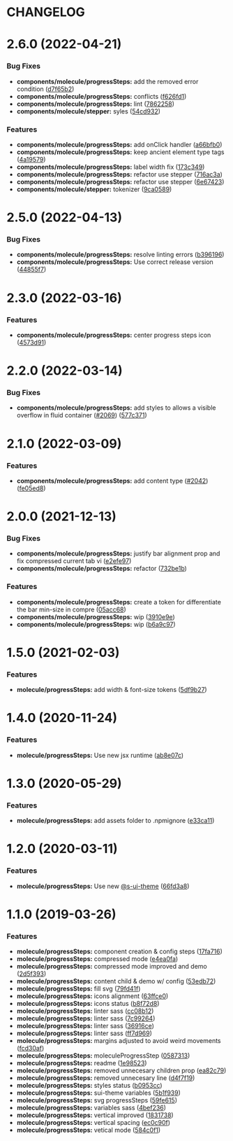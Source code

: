 # CHANGELOG

# 2.6.0 (2022-04-21)


### Bug Fixes

* **components/molecule/progressSteps:** add the removed error condition ([d7f65b2](https://github.com/SUI-Components/sui-components/commit/d7f65b23c93d81bcc8b9941a62d9c7b9c9780124))
* **components/molecule/progressSteps:** conflicts ([f626fd1](https://github.com/SUI-Components/sui-components/commit/f626fd1dd4373341abf502fe5959a622720be402))
* **components/molecule/progressSteps:** lint ([7862258](https://github.com/SUI-Components/sui-components/commit/786225821f4f01fd266a2f18df93f61d1ea3e567))
* **components/molecule/stepper:** syles ([54cd932](https://github.com/SUI-Components/sui-components/commit/54cd93283210a88b9961942761c42666559b0998))


### Features

* **components/molecule/progressSteps:** add onClick handler ([a66bfb0](https://github.com/SUI-Components/sui-components/commit/a66bfb0acdced2f2d0903ef5e2fce21393e815a3))
* **components/molecule/progressSteps:** keep ancient element type tags ([4a19579](https://github.com/SUI-Components/sui-components/commit/4a195793317582c7d80eaff45d13422828f67256))
* **components/molecule/progressSteps:** label width fix ([173c349](https://github.com/SUI-Components/sui-components/commit/173c34985db8483871f2bf46c854bc1fe300fa9d))
* **components/molecule/progressSteps:** refactor use stepper ([716ac3a](https://github.com/SUI-Components/sui-components/commit/716ac3a79aeca63431a2874fd5316f23a6f7b9f3))
* **components/molecule/progressSteps:** refactor use stepper ([6e67423](https://github.com/SUI-Components/sui-components/commit/6e674230474ff3fa3b818f6b47ae33cc2927a2d2))
* **components/molecule/stepper:** tokenizer ([9ca0589](https://github.com/SUI-Components/sui-components/commit/9ca0589b099824e9c085b43f540b3288941a6dd0))



# 2.5.0 (2022-04-13)


### Bug Fixes

* **components/molecule/progressSteps:** resolve linting errors ([b396196](https://github.com/SUI-Components/sui-components/commit/b396196a509fa3bcbc8344db6ee4c615f482c506))
* **components/molecule/progressSteps:** Use correct release version ([44855f7](https://github.com/SUI-Components/sui-components/commit/44855f7fe3a72a105b2d7bff68998f26bb2cad61))



# 2.3.0 (2022-03-16)


### Features

* **components/molecule/progressSteps:** center progress steps icon ([4573d91](https://github.com/SUI-Components/sui-components/commit/4573d915b7d7934a058b01c65db5bf326c1ed0c1))



# 2.2.0 (2022-03-14)


### Bug Fixes

* **components/molecule/progressSteps:** add styles to allows a visible overflow in fluid container ([#2069](https://github.com/SUI-Components/sui-components/issues/2069)) ([577c371](https://github.com/SUI-Components/sui-components/commit/577c3711935ec521412ed76883d0ed617846fffe))



# 2.1.0 (2022-03-09)


### Features

* **components/molecule/progressSteps:** add content type ([#2042](https://github.com/SUI-Components/sui-components/issues/2042)) ([fe05ed8](https://github.com/SUI-Components/sui-components/commit/fe05ed8428203cf9ca7674b9bfbcdc1880910afe))



# 2.0.0 (2021-12-13)


### Bug Fixes

* **components/molecule/progressSteps:** justify bar alignment prop and fix compressed current tab vi ([e2efe97](https://github.com/SUI-Components/sui-components/commit/e2efe9752beddb97755d07420187d9dace985a45))
* **components/molecule/progressSteps:** refactor ([732be1b](https://github.com/SUI-Components/sui-components/commit/732be1b7512344288d77c9f9926ca49486a3c937))


### Features

* **components/molecule/progressSteps:** create a token for differentiate the bar min-size in compre ([05acc68](https://github.com/SUI-Components/sui-components/commit/05acc68c413a94390c33306236d6fefb0c225154))
* **components/molecule/progressSteps:** wip ([3910e9e](https://github.com/SUI-Components/sui-components/commit/3910e9eab3d0c37358618471d06d6cd34fb4080a))
* **components/molecule/progressSteps:** wip ([b6a9c97](https://github.com/SUI-Components/sui-components/commit/b6a9c97fef3c0eda5788456f32e3994ce3060546))



# 1.5.0 (2021-02-03)


### Features

* **molecule/progressSteps:** add width & font-size tokens ([5df9b27](https://github.com/SUI-Components/sui-components/commit/5df9b270234629a3a8b7244e12c4def233386407))



# 1.4.0 (2020-11-24)


### Features

* **molecule/progressSteps:** Use new jsx runtime ([ab8e07c](https://github.com/SUI-Components/sui-components/commit/ab8e07c7db5c00e879fadc049fb08fab372f61e5))



# 1.3.0 (2020-05-29)


### Features

* **molecule/progressSteps:** add assets folder to .npmignore ([e33ca11](https://github.com/SUI-Components/sui-components/commit/e33ca116c0c8acaca27cf331a722deadbc6ed3a2))



# 1.2.0 (2020-03-11)


### Features

* **molecule/progressSteps:** Use new [@s-ui-theme](https://github.com/s-ui-theme) ([66fd3a8](https://github.com/SUI-Components/sui-components/commit/66fd3a89d6593e66cc5dd98f434784fc3a55e732))



# 1.1.0 (2019-03-26)


### Features

* **molecule/progressSteps:** component creation & config steps ([17fa716](https://github.com/SUI-Components/sui-components/commit/17fa716d9b00ea4a1a191f1185051371dcfc6395))
* **molecule/progressSteps:** compressed mode ([e4ea0fa](https://github.com/SUI-Components/sui-components/commit/e4ea0fa4d26f7155bacf76969af08bf88b3992ce))
* **molecule/progressSteps:** compressed mode improved and demo ([2d5f393](https://github.com/SUI-Components/sui-components/commit/2d5f39384ca4ea032178d1d02cbf8d46c8d2bda8))
* **molecule/progressSteps:** content child & demo w/ config ([53edb72](https://github.com/SUI-Components/sui-components/commit/53edb727bcb7eb83d51d79992391c691491dfffb))
* **molecule/progressSteps:** fill svg ([79fd41f](https://github.com/SUI-Components/sui-components/commit/79fd41fa7dbf98cfadd16906150abe47339d1bd8))
* **molecule/progressSteps:** icons alignment ([63ffce0](https://github.com/SUI-Components/sui-components/commit/63ffce024121632f98cce00e86eeb07ba199f3f5))
* **molecule/progressSteps:** icons status ([b8f72d8](https://github.com/SUI-Components/sui-components/commit/b8f72d87b480abda3360eca62a944dc55e4c448b))
* **molecule/progressSteps:** linter sass ([cc08b12](https://github.com/SUI-Components/sui-components/commit/cc08b12c2f7c62eb83ed3606db2ad1a8a360e451))
* **molecule/progressSteps:** linter sass ([7c99264](https://github.com/SUI-Components/sui-components/commit/7c99264d7ec852f8c1ed14991ae40e865a6fd04a))
* **molecule/progressSteps:** linter sass ([36916ce](https://github.com/SUI-Components/sui-components/commit/36916cefe2925150d034194e93204b31425fdd0f))
* **molecule/progressSteps:** linter sass ([ff7d969](https://github.com/SUI-Components/sui-components/commit/ff7d969018efb6d45c6f61207f8975b4e8a4a738))
* **molecule/progressSteps:** margins adjusted to avoid weird movements ([fcd30af](https://github.com/SUI-Components/sui-components/commit/fcd30af2a2605f835257ca3b3081e2393e8ca5a9))
* **molecule/progressSteps:** moleculeProgressStep ([0587313](https://github.com/SUI-Components/sui-components/commit/0587313e00eda900b694f42b8fbb68e67fd40342))
* **molecule/progressSteps:** readme ([1e98523](https://github.com/SUI-Components/sui-components/commit/1e985232c8d5163cacffc6bed0cd917cf350486d))
* **molecule/progressSteps:** removed unnecesary children prop ([ea82c79](https://github.com/SUI-Components/sui-components/commit/ea82c792b7985658a99a553d24054c85386126d5))
* **molecule/progressSteps:** removed unnecesary line ([d4f7f19](https://github.com/SUI-Components/sui-components/commit/d4f7f193494a17ec4faed6a7af598dc852639fc2))
* **molecule/progressSteps:** styles status ([b0953cc](https://github.com/SUI-Components/sui-components/commit/b0953cc15a7df42ae5224529611475c0f218c070))
* **molecule/progressSteps:** sui-theme variables ([5b1f939](https://github.com/SUI-Components/sui-components/commit/5b1f93967d078814cb044b95a8735dd96e9ee48c))
* **molecule/progressSteps:** svg progressSteps ([59fe615](https://github.com/SUI-Components/sui-components/commit/59fe615c4daed8ce646168fbced7364bcfceb99b))
* **molecule/progressSteps:** variables sass ([4bef236](https://github.com/SUI-Components/sui-components/commit/4bef2361b45584aa2234f95821e0f5c564e46777))
* **molecule/progressSteps:** vertical improved ([1831738](https://github.com/SUI-Components/sui-components/commit/18317385cb9c48164d11b729a7d4268568addcf3))
* **molecule/progressSteps:** vertical spacing ([ec0c90f](https://github.com/SUI-Components/sui-components/commit/ec0c90fdb6009d1d5d393ce2a61b1e6062b998d5))
* **molecule/progressSteps:** vetical mode ([584c0f1](https://github.com/SUI-Components/sui-components/commit/584c0f18bd3c0155fe3c430922395fd15315b1a4))



